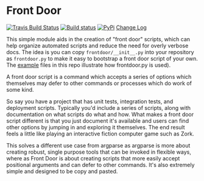 # Front Door

[![Travis Build Status](https://travis-ci.org/TimSimpson/frontdoor.svg?branch=master)](https://travis-ci.org/TimSimpson/frontdoor)
[![Build status](https://ci.appveyor.com/api/projects/status/vqcmfp6sflj902o7/branch/master?svg=true)](https://ci.appveyor.com/project/TimSimpson/frontdoor/branch/master)
[![PyPi](https://img.shields.io/pypi/v/frontdoor)](https://pypi.org/project/frontdoor)
[Change Log](changelog.md)

This simple module aids in the creation of "front door" scripts, which
can help organize automated scripts and reduce the need for overly
verbose docs. The idea is you can copy `frontdoor/__init__.py` into your
repository as `frontdoor.py` to make it easy to bootstrap a front door script
of your own. The [example](example.py) files in this repo illustrate how
frontdoor.py is used).

A front door script is a command which accepts a series of options which
themselves may defer to other commands or processes which do work of
some kind.

So say you have a project that has unit tests, integration tests, and
deployment scripts. Typically you'd include a series of scripts, along
with documentation on what scripts do what and how. What makes a front
door script different is that you just document it's available and users
can find other options by jumping in and exploring it themselves. The
end result feels a little like playing an interactive fiction computer
game such as Zork.

This solves a different use case from argparse as argparse is more about
creating robust, single purpose tools that can be invoked in flexible
ways, where as Front Door is about creating scripts that more easily
accept positional arguments and can defer to other commands. It's also
extremely simple and designed to be copy and pasted.
